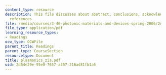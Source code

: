 ```yaml
---
content_type: resource
description: This file discusses about abstract, conclusions, acknowledgements and
  references.
file: /media/courses/3-46-photonic-materials-and-devices-spring-2006/2d54e29e95e07657a357216ad81fb1a6_plasmonics_zia.pdf
file_type: application/pdf
learning_resource_types:
- Readings
ocw_type: OCWFile
parent_title: Readings
parent_type: CourseSection
resourcetype: Document
title: plasmonics_zia.pdf
uid: 2d54e29e-95e0-7657-a357-216ad81fb1a6
---
```

